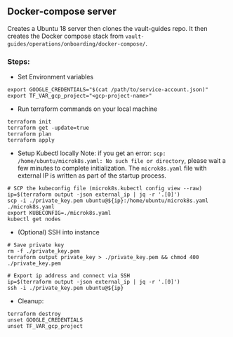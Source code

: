 ## Docker-compose server
Creates a Ubuntu 18 server then clones the vault-guides repo. It then creates the Docker compose stack from `vault-guides/operations/onboarding/docker-compose/`.

### Steps:
- Set Environment variables
```
export GOOGLE_CREDENTIALS="$(cat /path/to/service-account.json)"
export TF_VAR_gcp_project="<gcp-project-name>"
```

- Run terraform commands on your local machine
```
terraform init
terraform get -update=true
terraform plan
terraform apply
```

- Setup Kubectl locally
Note: if you get an error: `scp: /home/ubuntu/microk8s.yaml: No such file or directory`, please wait a few minutes to complete initialization.
The `microk8s.yaml` file with external IP is written as part of the startup process.
```
# SCP the kubeconfig file (microk8s.kubectl config view --raw)
ip=$(terraform output -json external_ip | jq -r '.[0]')
scp -i ./private_key.pem ubuntu@${ip}:/home/ubuntu/microk8s.yaml ./microk8s.yaml
export KUBECONFIG=./microk8s.yaml
kubectl get nodes
```

- (Optional) SSH into instance
```
# Save private key
rm -f ./private_key.pem
terraform output private_key > ./private_key.pem && chmod 400 ./private_key.pem

# Export ip address and connect via SSH
ip=$(terraform output -json external_ip | jq -r '.[0]')
ssh -i ./private_key.pem ubuntu@${ip}
```

- Cleanup:
```
terraform destroy
unset GOOGLE_CREDENTIALS
unset TF_VAR_gcp_project
```
